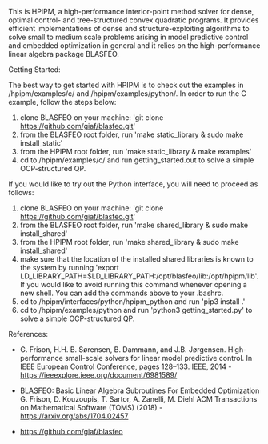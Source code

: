 This is HPIPM, a high-performance interior-point method solver for dense, optimal control- and tree-structured convex quadratic programs. It provides efficient implementations of dense and structure-exploiting algorithms to solve small to medium scale problems arising in model predictive control and embedded optimization in general and it relies on the high-performance linear algebra package BLASFEO.

Getting Started: 

The best way to get started with HPIPM is to check out the examples in /hpipm/examples/c/ and /hpipm/examples/python/. In order to run the C example, follow the steps below:

1) clone BLASFEO on your machine: 'git clone https://github.com/giaf/blasfeo.git' 
2) from the BLASFEO root folder, run 'make static_library & sudo make install_static'
3) from the HPIPM root folder, run 'make static_library & make examples'
4) cd to /hpipm/examples/c/ and run getting_started.out to solve a simple OCP-structured QP.

If you would like to try out the Python interface, you will need to proceed as follows:
1) clone BLASFEO on your machine: 'git clone https://github.com/giaf/blasfeo.git' 
2) from the BLASFEO root folder, run 'make shared_library & sudo make install_shared'
3) from the HPIPM root folder, run 'make shared_library & sudo make install_shared'
4) make sure that the location of the installed shared libraries is known to the system by running 'export LD_LIBRARY_PATH=$LD_LIBRARY_PATH:/opt/blasfeo/lib:/opt/hpipm/lib'. If you would like 
to avoid running this command whenever opening a new shell. You can add the commands above to your .bashrc.
5) cd to /hpipm/interfaces/python/hpipm_python and run 'pip3 install .'
6) cd to /hpipm/examples/python and run 'python3 getting_started.py' to solve a simple OCP-structured QP.

References:

- G. Frison, H.H. B. Sørensen, B. Dammann, and J.B. Jørgensen. High-performance
small-scale solvers for linear model predictive control. In
IEEE European Control Conference, pages 128–133. IEEE, 2014 - <https://ieeexplore.ieee.org/document/6981589/>

- BLASFEO: Basic Linear Algebra Subroutines For Embedded Optimization
G. Frison, D. Kouzoupis, T. Sartor, A. Zanelli, M. Diehl
ACM Transactions on Mathematical Software (TOMS) (2018) - <https://arxiv.org/abs/1704.02457>

- <https://github.com/giaf/blasfeo>
